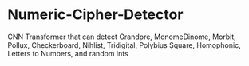 # Numeric-Cipher-Detector
CNN Transformer that can detect  Grandpre, MonomeDinome, Morbit, Pollux, Checkerboard, Nihlist, Tridigital, Polybius Square,  Homophonic, Letters to Numbers, and random ints
